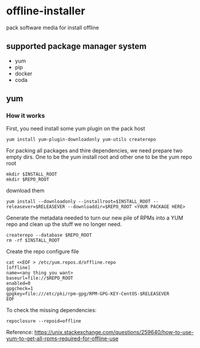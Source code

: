 # offline-installer
pack software media for install offline

## supported package manager system
- yum
- pip
- docker
- coda

## yum

### How it works
First, you need install some yum plugin on the pack host
``` 
yum install yum-plugin-downloadonly yum-utils createrepo
```

For packing all packages and thire dependencies, we need prepare two empty dirs. One to be the yum install root and other one to be the yum repo root
```
mkdir $INSTALL_ROOT
mkdir $REPO_ROOT
```

download them
```
yum install --downloadonly --installroot=$INSTALL_ROOT --releasever=$RELEASEVER --downloaddir=$REPO_ROOT <YOUR PACKAGE HERE>
```

Generate the metadata needed to turn our new pile of RPMs into a YUM repo and clean up the stuff we no longer need.
```
createrepo --database $REPO_ROOT
rm -rf $INSTALL_ROOT
```

Create the repo configure file
```
cat <<EOF > /etc/yum.repos.d/offline.repo
[offline]
name=<any thing you want>
baseurl=file://$REPO_ROOT
enabled=0
gpgcheck=1
gpgkey=file:///etc/pki/rpm-gpg/RPM-GPG-KEY-CentOS-$RELEASEVER
EOF
```

To check the missing dependencies:
```
repoclosure --repoid=offline
```

Reference: https://unix.stackexchange.com/questions/259640/how-to-use-yum-to-get-all-rpms-required-for-offline-use

